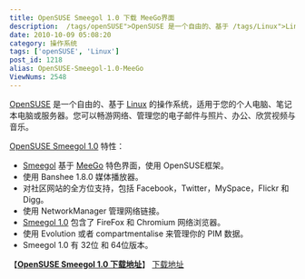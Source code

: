 ```yaml
---
title: OpenSUSE Smeegol 1.0 下载 MeeGo界面
description:  /tags/openSUSE">OpenSUSE 是一个自由的、基于 /tags/Linux">Linux 的操作系统，适用于您的个人电脑、笔记本电脑或服务器。您可以畅游网络、管理您的电子邮件与照片、办公、欣赏视频与音乐。post/OpenSUSE-Smeegol-1.0-MeeGo.html">OpenSUSESmeegol1.0 特性：……
date: 2010-10-09 05:08:20
category: 操作系统
tags: ['openSUSE', 'Linux']
post_id: 1218
alias: OpenSUSE-Smeegol-1.0-MeeGo
ViewNums: 2548
---
```


[OpenSUSE](/tags/openSUSE) 是一个自由的、基于 [Linux](/tags/Linux) 的操作系统，适用于您的个人电脑、笔记本电脑或服务器。您可以畅游网络、管理您的电子邮件与照片、办公、欣赏视频与音乐。

[OpenSUSE Smeegol 1.0](/blog/opensuse-smeegol-10-meego) 特性：

* [Smeegol](/blog/opensuse-smeegol-10-meego) 基于 [MeeGo](/blog/opensuse-smeegol-10-meego) 特色界面，使用 OpenSUSE框架。
* 使用 Banshee 1.8.0 媒体播放器。
* 对社区网站的全方位支持，包括 Facebook，Twitter，MySpace，Flickr 和 Digg。
* 使用 NetworkManager 管理网络链接。
* [Smeegol 1.0](/blog/opensuse-smeegol-10-meego) 包含了 FireFox 和 Chromium 网络浏览器。
* 使用 Evolution 或者 compartmentalise 来管理你的 PIM 数据。
* Smeegol 1.0 有 32位 和 64位版本。

【[**OpenSUSE Smeegol 1.0 下载地址**](/blog/opensuse-smeegol-10-meego)】
[下载地址](http://www.opensuse.org/zh-cn/)

